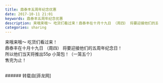 ```yaml
---
title: 鼎泰丰五周年纪念优惠
date: 2017-10-11 21:01
keywords: 鼎泰丰五周年纪念优惠
description: 来哦来哦～ 吃货们看过来！鼎泰丰在十月十九日 （周四） 将要迎接他们的五周年纪念日！所以他们当天将推出55p 小笼包！（一笼五个）售完为止！
categories: sharing
---
```

<td class="t_f" id="postmessage_924692">

来哦来哦～ 吃货们看过来！<br/>
鼎泰丰在十月十九日 （周四） 将要迎接他们的五周年纪念日！<br/>
所以他们当天将推出55p 小笼包！（一笼五个）<br/>
售完为止！<br/>
<img alt="" border="0" class="zoom" data-cf-modified-406f4f5fca822ee331529f7b-="" file="http://www.flw.ph/data/appbyme/upload/image/201710/11/GhU1lXUbfXQj.jpg" id="aimg_sc10X" lazyloadthumb="1" onclick="" onmouseover="" src="http://www.flw.ph/data/appbyme/upload/image/201710/11/GhU1lXUbfXQj.jpg"/><br/>
<br/>
</td>
###### 转载自[菲龙网]